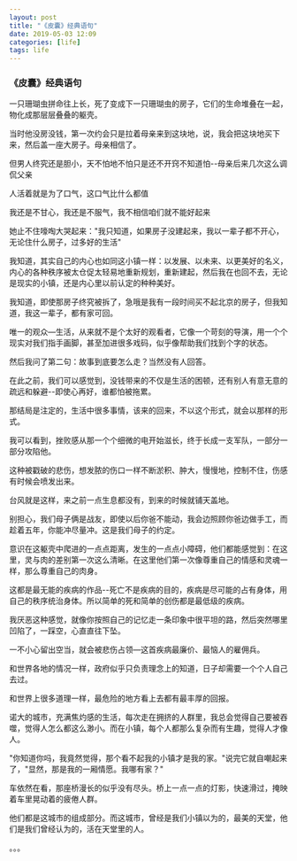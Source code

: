 ```yaml
---
layout: post
title: "《皮囊》经典语句"
date: 2019-05-03 12:09
categories: [life]
tags: life
---
```


### 《皮囊》经典语句

一只珊瑚虫拼命往上长，死了变成下一只珊瑚虫的房子，它们的生命堆叠在一起，物化成那层层叠叠的躯壳。

当时他没房没钱，第一次约会只是拉着母亲来到这块地，说，我会把这块地买下来，然后盖一座大房子。母亲相信了。

但男人终究还是胆小，天不怕地不怕只是还不开窍不知道怕--母亲后来几次这么调侃父亲

人活着就是为了口气，这口气比什么都值

我还是不甘心，我还是不服气，我不相信咱们就不能好起来

她止不住嚎啕大哭起来："我只知道，如果房子没建起来，我以一辈子都不开心，无论住什么房子，过多好的生活"

我知道，其实自己的内心也如同这小镇一样：以发展、以未来、以更美好的名义，内心的各种秩序被太仓促太轻易地重新规划，重新建起，然后我在也回不去，无论是现实的小镇，还是内心里以前认定的种种美好。

我知道，即使那房子终究被拆了，急哦是我有一段时间买不起北京的房子，但我知道，我这一辈子，都有家可回。



唯一的观众—生活，从来就不是个太好的观看者，它像一个苛刻的导演，用一个个现实对我们指手画脚，甚至加进很多戏码，似乎像帮助我们找到个字的状态。

然后我问了第二句：故事到底要怎么走？当然没有人回答。

在此之前，我们可以感觉到，没钱带来的不仅是生活的困顿，还有别人有意无意的疏远和躲避--即使心再好，谁都怕被拖累。

那结局是注定的，生活中很多事情，该来的回来，不以这个形式，就会以那样的形式。

我可以看到，挫败感从那一个个细微的电开始滋长，终于长成一支军队，一部分一部分攻陷他。

这种被戳破的悲伤，想发脓的伤口一样不断淤积、肿大，慢慢地，控制不住，伤感有时候会喷发出来。

台风就是这样，来之前一点生息都没有，到来的时候就铺天盖地。

别担心，我们母子俩是战友，即使以后你爸不能动，我会边照顾你爸边做手工，而趁着五年，你能冲尽量冲。这是我们母子的约定。



意识在这躯壳中爬进的一点点距离，发生的一点点小障碍，他们都能感觉到：在这里，灵与肉的差别第一次这么清晰。在这里他们第一次像尊重自己的情感和灵魂一样，那么尊重自己的肉身。

这都是最无能的疾病的作品--死亡不是疾病的目的，疾病是尽可能的占有身体，用自己的秩序统治身体。所以简单的死和简单的创伤都是最低级的疾病。

我厌恶这种感觉，就像你按照自己的记忆走一条印象中很平坦的路，然后突然哪里凹陷了，一踩空，心直直往下坠。

一不小心留出空当，就会被悲伤占领—这首疾病最廉价、最恼人的雇佣兵。



和世界各地的情况一样，政府似乎只负责理念上的知道，日子却需要一个个人自己去过。

和世界上很多道理一样，最危险的地方看上去都有最丰厚的回报。



诺大的城市，充满焦灼感的生活，每次走在拥挤的人群里，我总会觉得自己要被吞噬，觉得人怎么都这么渺小。而在小镇，每个人都那么复杂而有生趣，觉得人才像人。

"你知道你吗，我竟然觉得，那个看不起我的小镇才是我的家。"说完它就自嘲起来了，"显然，那是我的一厢情愿。我哪有家？"

车依然在看，那座桥漫长的似乎没有尽头。桥上一点一点的灯影，快速滑过，掩映着车里晃动着的疲倦人群。

他们都是这城市的组成部分。而这城市，曾经是我们小镇以为的，最美的天堂，他们是我们曾经认为的，活在天堂里的人。



。。。